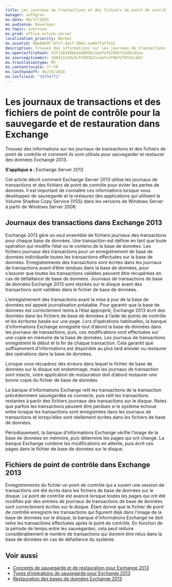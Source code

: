 ```yaml
---
title: Les journaux de transactions et des fichiers de point de contrôle pour la sauvegarde et de restauration dans Exchange
manager: sethgros
ms.date: 09/17/2015
ms.audience: Developer
ms.topic: overview
ms.prod: office-online-server
localization_priority: Normal
ms.assetid: 80e04b9f-87c7-4acf-89b1-aa66ffaf7e53
description: Trouvez des informations sur les journaux de transactions et des fichiers de point de contrôle et comment ils sont utilisés pour sauvegarder et restaurer des données Exchange 2013.
ms.openlocfilehash: 53f128348bb2e8895bc1eefaf62402fa348c81ea
ms.sourcegitcommit: 34041125dc8c5f993b21cebfc4f8b72f0fd2cb6f
ms.translationtype: MT
ms.contentlocale: fr-FR
ms.lasthandoff: 06/25/2018
ms.locfileid: "19754772"
---
```

# <a name="transaction-logs-and-checkpoint-files-for-backup-and-restore-in-exchange"></a>Les journaux de transactions et des fichiers de point de contrôle pour la sauvegarde et de restauration dans Exchange

Trouvez des informations sur les journaux de transactions et des fichiers de point de contrôle et comment ils sont utilisés pour sauvegarder et restaurer des données Exchange 2013.
  
**S’applique à :** Exchange Server 2013 
  
Cet article décrit comment Exchange Server 2013 utilise les journaux de transactions et des fichiers de point de contrôle pour éviter les pertes de données. Il est important de connaître ces informations lorsque vous développez de sauvegarde et la restaurez des applications qui utilisent le Volume Shadow Copy Service (VSS) dans les versions de Windows Server à partir de Windows Server 2008.
  
## <a name="transaction-logs-in-exchange-2013"></a>Journaux des transactions dans Exchange 2013

Exchange 2013 gère un seul ensemble de fichiers journaux des transactions pour chaque base de données. Une transaction est définie en tant que toute opération qui modifie l’état ou le contenu de la base de données. Les fichiers journaux des transactions pour un enregistrement de base de données individuelle toutes les transactions effectuées sur la base de données. Enregistrements des transactions sont écrites dans les journaux de transactions avant d’être rendues dans la base de données, pour s’assurer que toutes les transactions validées peuvent être récupérées en cas de défaillance de base de données. Journaux de transactions de base de données Exchange 2013 sont stockés sur le disque avant des transactions sont validées dans le fichier de base de données. 
  
L’enregistrement des transactions avant la mise à jour de la base de données est appelé journalisation préalable. Pour garantir que la base de données est correctement remis à l’état approprié, Exchange 2013 écrit des données dans les fichiers de base de données à l’aide de points de contrôle et les écritures basée sur une page. Lors d’opérations habituelles, la banque d’informations Exchange enregistre tout d’abord la base de données dans les journaux de transactions, puis, ces modifications sont effectuées sur une copie en mémoire de la base de données. Les journaux de transactions enregistrent le début et la fin de chaque transaction. Cela garantit que suffisamment d’informations est disponible au plus tard annuler ou restaurer des opérations dans la base de données.
  
Lorsque vous récupérez des erreurs dans lequel le fichier de base de données sur le disque est endommagé, mais les journaux de transaction sont intacts, votre application de restauration doit d’abord restaurer une bonne copie du fichier de base de données.
  
La banque d’informations Exchange relit les transactions de la transaction précédemment sauvegardée se connecte, puis relit les transactions restantes à partir des fichiers journaux des transactions sur le disque. Notez que parfois les transactions peuvent être perdues si le système échoue entre lorsque les transactions sont enregistrées dans les journaux de transactions et lorsqu’elles sont réellement écrites dans les fichiers de base de données. 
  
Périodiquement, la banque d’informations Exchange vérifie l’image de la base de données en mémoire, puis détermine les pages qui ont changé. La banque Exchange combine les modifications en attente, puis écrit ces pages dans le fichier de base de données sur le disque.
  
## <a name="checkpoint-files-in-exchange-2013"></a>Fichiers de point de contrôle dans Exchange 2013

Enregistrements du fichier un point de contrôle qui a ouvert une session de transactions ont été écrits dans les fichiers de base de données sur le disque. Le point de contrôle est avancé lorsque toutes les pages qui ont été modifiés par des entrées de journaux de transactions de base de données sont correctement écrites sur le disque. Étant donné que le fichier de point de contrôle enregistre les transactions qui figurent déjà dans l’image de la base de données sur le disque, la banque d’informations Exchange ne doit relire les transactions effectuées après le point de contrôle. En fonction de la période de temps entre les sauvegardes, cela peut réduire considérablement le nombre de transactions qui doivent être relus dans la base de données en cas de défaillance du système.
  
## <a name="see-also"></a>Voir aussi

- [Concepts de sauvegarde et de restauration pour Exchange 2013](backup-and-restore-concepts-for-exchange-2013.md)
- [Types d’opérations de sauvegarde pour Exchange 2013](types-of-backup-operations-for-exchange-2013.md)
- [Restauration des bases de données Exchange 2013](restoring-exchange-2013-databases.md)
    


